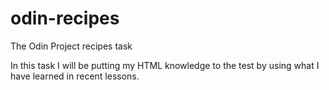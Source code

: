 # odin-recipes
The Odin Project recipes task

In this task I will be putting my HTML knowledge to the test by using what I have learned in recent lessons.

